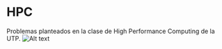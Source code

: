 # HPC
Problemas planteados en la clase de High Performance Computing de la UTP.
![Alt text](https://www.chpc.utah.edu/_images/banners/hpc1_300.jpg "HPC")
